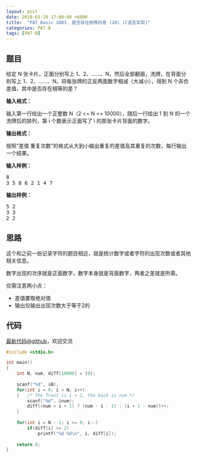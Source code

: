 ```yaml
---
layout: post
date: 2018-03-28 17:00:00 +0800
title:  "PAT Basic 1083. 是否存在相等的差 (20) (C语言实现)"
categories: PAT-B
tags: [PAT-B]
---
```


## 题目

<div id="problemContent">
<p>给定 N 张卡片，正面分别写上 1、2、……、N，然后全部翻面，洗牌，在背面分别写上 1、2、……、N。将每张牌的正反两面数字相减（大减小），得到 N 个非负差值，其中是否存在相等的差？
</p>
<p><b>
输入格式：
</b></p>
<p>
输入第一行给出一个正整数 N（2 &lt;= N &lt;= 10000），随后一行给出 1 到 N 的一个洗牌后的排列，第 i 个数表示正面写了 i 的那张卡片背面的数字。
</p>
<p><b>
输出格式：
</b></p>
<p>
按照“差值 重复次数”的格式从大到小输出重复的差值及其重复的次数，每行输出一个结果。
</p>
<b>输入样例：</b><pre>
8
3 5 8 6 2 1 4 7
</pre>
<b>输出样例：</b><pre>
5 2
3 3
2 2
</pre>
</div>

## 思路

这个和之前一些记录字符的题目相近，就是统计数字或者字符的出现次数或者其他相关信息。

数字出现的次序就是正面数字，数字本身就是背面数字，两者之差就是所需。

仅需注意两小点：
- 差值要取绝对值
- 输出仅输出出现次数大于等于2的

## 代码

[最新代码@github](https://github.com/OliverLew/PAT/blob/master/PATBasic/1083.c)，欢迎交流
```c
#include <stdio.h>

int main()
{
    int N, num, diff[10000] = {0};
    
    scanf("%d", &N);
    for(int i = 0; i < N; i++)
    {   /* The front is i + 1, the back is num */
        scanf("%d", &num);
        diff[(num > i + 1) ? (num - i - 1) : (i + 1 - num)]++;
    }
    
    for(int i = N - 1; i >= 0; i--)
        if(diff[i] >= 2)
            printf("%d %d\n", i, diff[i]);
    
    return 0;
}

```